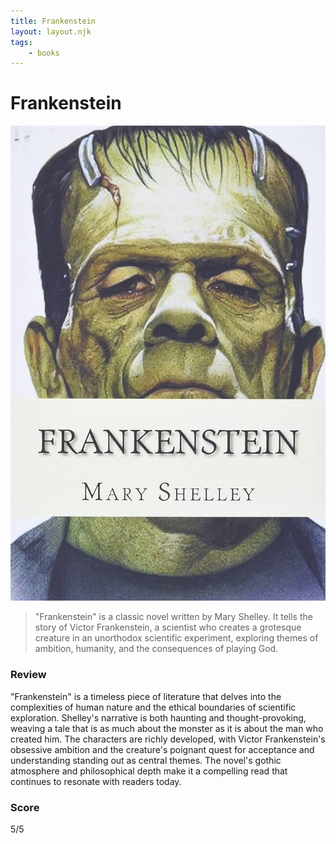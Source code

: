 ```yaml
---
title: Frankenstein
layout: layout.njk
tags:
    - books
---
```

# Frankenstein

![Frankenstein](/assets/images/frankenstein.jpg)

> "Frankenstein" is a classic novel written by Mary Shelley. It tells the story of Victor Frankenstein, a scientist who creates a grotesque creature in an unorthodox scientific experiment, exploring themes of ambition, humanity, and the consequences of playing God.

### Review
"Frankenstein" is a timeless piece of literature that delves into the complexities of human nature and the ethical boundaries of scientific exploration. Shelley's narrative is both haunting and thought-provoking, weaving a tale that is as much about the monster as it is about the man who created him. The characters are richly developed, with Victor Frankenstein's obsessive ambition and the creature's poignant quest for acceptance and understanding standing out as central themes. The novel's gothic atmosphere and philosophical depth make it a compelling read that continues to resonate with readers today.

### Score
5/5